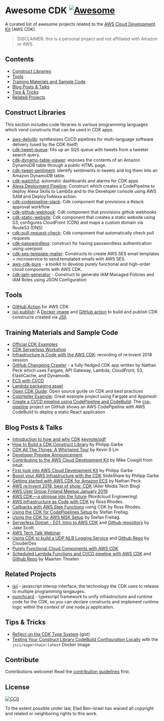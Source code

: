# Awesome CDK [![Awesome](https://awesome.re/badge.svg)](https://awesome.re)

A curated list of awesome projects related to the [AWS Cloud Development Kit](https://github.com/awslabs/aws-cdk) (AWS CDK).

> DISCLAIMER: this is a personal project and not affiliated with Amazon or AWS.

## Contents

- [Construct Libraries](#construct-libraries)
- [Tools](#tools)
- [Training Materials and Sample Code](#training-materials-and-sample-code)
- [Blog Posts & Talks](#blog-posts--talks)
- [Tips & Tricks](#tips--tricks)
- [Related Projects](#related-projects)

## Construct Libraries

This section includes code libraries in various programming languages which vend constructs that can be used in CDK apps.

- [aws-delivlib](https://github.com/awslabs/aws-delivlib): synthesizes CI/CD pipelines for multi-language software delivery (used by the CDK itself)
- [cdk-tweet-queue](https://www.npmjs.com/package/cdk-tweet-queue): fills up an SQS queue with tweets from a tweeter search query.
- [cdk-dynamo-table-viewer](https://www.npmjs.com/package/cdk-dynamo-table-viewer): exposes the contents of an Amazon DynamoDB table through a public HTML page.
- [cdk-tweet-sentiment](https://www.npmjs.com/package/cdk-tweet-sentiment): identify sentiments in tweets and log them into an Amazon DynamoDB table.
- [cdk-watchful](https://github.com/eladb/cdk-watchful): automatic dashboards and alarms for CDK apps
- [Alexa Deployment Pipeline](https://github.com/taimos/cdk-constructs/tree/master/lib/alexa): Construct which creates a CodePipeline to deploy Alexa Skills to Lambda and to the Developer console using AWS SAM and DeployToAlexa action.
- [cdk-codepipeline-slack](https://github.com/cloudcomponents/cdk-components/blob/master/packages/cdk-codepipeline-slack): Cdk component that provisions a #slack approval workflow
- [cdk-github-webhook](https://github.com/cloudcomponents/cdk-components/blob/master/packages/cdk-github-webhook): Cdk component that provisions github webhooks
- [cdk-static-website](https://github.com/cloudcomponents/cdk-components/blob/master/packages/cdk-static-website): Cdk component that creates a static website using S3, configures CloudFront (CDN) and maps a custom domain via Route53 (DNS)
- [cdk-pull-request-check](https://github.com/cloudcomponents/cdk-components/blob/master/packages/cdk-pull-request-check): Cdk component that automatically check pull requests
- [cdk-passwordless](https://github.com/farminf/aws-cdk-passwordless): construct for having passwordless authentication using userpool
- [cdk-ses-template-mailer](https://github.com/mkrn/cdk-ses-template-mailer): Constructs to create AWS SES email templates + microservice to send templated emails with AWS SES.
- [aws-cdk-pure](https://github.com/fogfish/aws-cdk-pure) - a toolkit to develop purely functional and high-order cloud components with AWS CDK.
- [cdk-iam-generator](https://www.npmjs.com/package/cdk-iam-generator) - Construct to generate IAM Managed Policies and IAM Roles using JSON Configuration

## Tools

- [GitHub Action](https://github.com/marketplace/actions/aws-cdk-action) for AWS CDK
- [jsii-publish](https://github.com/udondan/jsii-publish): A [Docker image](https://hub.docker.com/r/udondan/jsii-publish) and [GitHub action](https://github.com/marketplace/actions/jsii-publish) to build and publish CDK constructs created via [JSII](https://github.com/aws/jsii).

## Training Materials and Sample Code

- [Official CDK Examples](https://github.com/aws-samples/aws-cdk-examples)
- [CDK Serverless Workshop](https://cdkworkshop.com/)
- [Infrastructure is Code with the AWS CDK](https://youtu.be/Lh-kVC2r2AU): recording of re:Invent 2018 session
- [GitHub Changelog Crawler](https://github.com/aws-samples/aws-cdk-changelogs-demo) - a fully fledged CDK app written by Nathan Peck which uses Fargate, API Gateway, Lambda, CloudFront, S3, ElastiCache, and Dynamodb.
- [ECS with CI/CD](https://github.com/rix0rrr/cdk-ecs-demo)
- [Lambda packaging asset](https://gitlab.com/josef.stach/aws-cdk-lambda-asset)
- [Open CDK Guide](https://github.com/kevinslin/open-cdk): Open source guide on CDK and best practices
- [Colorteller Example](https://github.com/denmat/colorteller-aws-cdk): Great example project using Fargate and Appmesh
- [Create a CI/CD pipeline using CodePipeline and CodeBuild](https://sbstjn.com/deploy-react-cra-with-cdk-codepipeline-and-codebuild.html): The [cra-pipeline](https://github.com/sbstjn/cra-pipeline) project on GitHub shows an AWS CodePipeline with AWS CodeBuild to deploy a static React application

## Blog Posts & Talks

- [Introduction to how and why CDK](https://www.slideshare.net/ranguard/aws-cdk-introduction-191140240) [keynote/pdf](https://github.com/ranguard/cdk-talk-examples/tree/master/talk)
- [How to Build a CDK Construct Library](https://garbe.io/blog/2019/03/26/construct-your-own-cdk-construct-library/) by Philipp Garbe
- [CDK All The Things: A Whirlwind Tour](https://kevinslin.com/aws/cdk_all_the_things/) by Kevin S Lin
- [Developer Preview Announcement](https://aws.amazon.com/blogs/developer/aws-cdk-developer-preview/)
- [Contributing to the AWS Cloud Development Kit](https://aws.amazon.com/blogs/developer/contributing-to-the-aws-cloud-development-kit/) by Mike Cowgill from Intuit.
- [First look into AWS Cloud Development Kit](https://garbe.io/blog/2018/08/17/first-look-into-cdk/) by Philipp Garbe
- [Boost your AWS Infrastructure with the CDK](https://www.slideshare.net/philippgarbe/boost-your-aws-infrastructure-with-cdk) SlideShare by Philipp Garbe
- [Getting started with AWS CDK for Amazon ECS](https://aws.amazon.com/blogs/compute/getting-started-with-the-aws-cloud-development-kit-for-amazon-ecs/) by Nathan Peck
- [AWS re:Invent 2018, best of show: CDK](https://medium.com/allermedia-techblog/aws-re-invent-2018-best-of-show-cloud-development-kit-cdk-ad1755561ade) (Aller Media Tech Blog)
- [AWS User Group Finland Meetup January 2019](https://youtu.be/IIiIoMGTJec)
- [AWS CDK — a glimpse into the future](https://medium.com/nordcloud-engineering/aws-cdk-a-glimpse-into-the-future-90db660f8a89) (Nordcloud Engineering)
- [AWS Infrastructure as Code with CDK](https://medium.com/avmconsulting-blog/aws-infrastructure-as-code-with-cdk-1d6fa013ce7d) by Ross Rhodes.
- [Callbacks with AWS Step Functions](https://medium.com/swlh/callbacks-with-aws-step-functions-a3dde1bc7203) using CDK by Ross Rhodes.
- [Using the CDK for CodePipelines Setup](https://www.stefreitag.de/wp/2019/03/07/using-aws-cdk-for-code-pipeline-setup/) by Stefan Freitag.
- [Using the CDK for AWS MSK Setup](https://www.stefreitag.de/wp/2019/08/31/paths-are-made-by-walking-or-how-aws-cdk-and-msk-work-together/) by Stefan Freitag.
- [Serverless Dotnet - E01: Intro to AWS CDK](https://www.youtube.com/watch?v=c9UXHPX6-Ns&list=PLbuD6VMxPZScqUXKm2QAc_InCGdP6jKJy) and [Github repository](https://github.com/jakejscott/aws-cdk-phone-verify-api) by Jake Scott.
- [AWS Tech Talk Webinar](https://www.youtube.com/watch?v=ZWCvNFUN-sU)
- [Using CDK to build a UDP NLB Logging Service](https://youtu.be/dXTEVp0ATzo) and [Github Repo](https://github.com/ClouderDex/CDK-UDP-NLB-Demo) by ClouderDex
- [Purely Functional Cloud Components with AWS CDK](https://i.am.fog.fish/2019/08/23/purely-functional-cloud-with-aws-cdk.html)
- [Scheduled Lambda Functions and CI/CD pipeline with AWS CDK](https://medium.com/hatchsoftware/using-the-aws-cdk-to-build-scheduled-lambda-functions-13eb1674586e) and [Github Repo](https://github.com/HatchSoftware/automatic-aws-db-shutdown-cdk) by Maarten Thoelen

## Related Projects

- [jsii](https://github.com/awslabs/jsii) - javascript interop interface, the technology the CDK uses to release to multiple programming langauges.
- [punchcard](https://github.com/punchcard/punchcard) - typescript framework to unify infrastructure and runtime code for the CDK, so you can declare constructs and implement runtime logic within the context of one node.js application.

## Tips & Tricks

- [Reflect on the CDK Type System](https://gist.github.com/eladb/68a009cf9c953b04a637bac5c40afdbc) (gist)
- [Testing Your Construct Library CodeBuild Configuration Locally](https://github.com/aws/aws-codebuild-docker-images/tree/master/local_builds) with the `jsii/superchain:latest` Docker Image

## Contribute

Contributions welcome! Read the [contribution guidelines](contributing.md) first.


## License

[![CC0](http://mirrors.creativecommons.org/presskit/buttons/88x31/svg/cc-zero.svg)](http://creativecommons.org/publicdomain/zero/1.0)

To the extent possible under law, Elad Ben-Israel has waived all copyright and
related or neighboring rights to this work.

